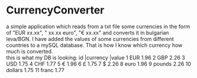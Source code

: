 # CurrencyConverter

a simple application which reads from a txt file some currencies in the form of "EUR xx.xx", " xx.xx euro", "€ xx.xx" and converts it in bulgarian leva/BGN.
I have added the values of some currencies from different countries to a mySQL database. That is how I know which currency how much is converted.  
this is what my DB is looking:
id |currency |value
1	   EUR	   1.96
2	   GBP	   2.26
3	   USD	   1.75
4	   CHF	   1.77
5	   €	     1.96
6	   £	     1.75
7	   $	     2.26
8	   euro	   1.96
9	   pounds	 2.26
10	 dollars 1.75
11	 franc	 1.77
